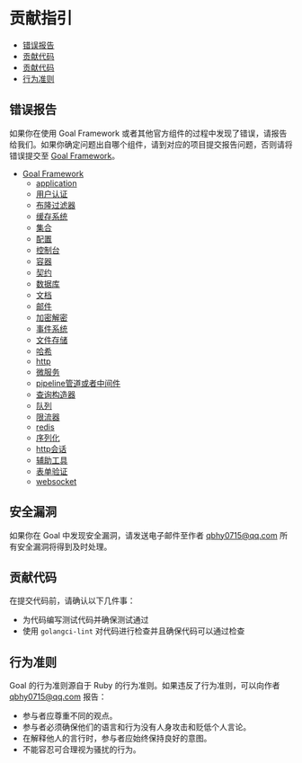 # 贡献指引

* [错误报告](#错误报告)
* [贡献代码](#贡献代码)
* [贡献代码](#贡献代码)
* [行为准则](#行为准则)

## 错误报告

如果你在使用 Goal Framework
或者其他官方组件的过程中发现了错误，请报告给我们。如果你确定问题出自哪个组件，请到对应的项目提交报告问题，否则请将错误提交至 [Goal Framework](https://github.com/goal-web/goal/issues/new)。

* [Goal Framework](https://github.com/goal-web/goal/issues)
    * [application](https://github.com/goal-web/application/issues)
    * [用户认证](https://github.com/goal-web/auth/issues)
    * [布隆过滤器](https://github.com/goal-web/bloomfilter/issues)
    * [缓存系统](https://github.com/goal-web/cache/issues)
    * [集合](https://github.com/goal-web/collection/issues)
    * [配置](https://github.com/goal-web/config/issues)
    * [控制台](https://github.com/goal-web/console/issues)
    * [容器](https://github.com/goal-web/container/issues)
    * [契约](https://github.com/goal-web/contracts/issues)
    * [数据库](https://github.com/goal-web/database/issues)
    * [文档](https://github.com/goal-web/doc/issues)
    * [邮件](https://github.com/goal-web/email/issues)
    * [加密解密](https://github.com/goal-web/encryption/issues)
    * [事件系统](https://github.com/goal-web/events/issues)
    * [文件存储](https://github.com/goal-web/filesystem/issues)
    * [哈希](https://github.com/goal-web/hashing/issues)
    * [http](https://github.com/goal-web/http/issues)
    * [微服务](https://github.com/goal-web/micro/issues)
    * [pipeline管道或者中间件](https://github.com/goal-web/pipeline/issues)
    * [查询构造器](https://github.com/goal-web/querybuilder/issues)
    * [队列](https://github.com/goal-web/queue/issues)
    * [限流器](https://github.com/goal-web/ratelimiter/issues)
    * [redis](https://github.com/goal-web/redis/issues)
    * [序列化](https://github.com/goal-web/serialization/issues)
    * [http会话](https://github.com/goal-web/session/issues)
    * [辅助工具](https://github.com/goal-web/supports/issues)
    * [表单验证](https://github.com/goal-web/validation/issues)
    * [websocket](https://github.com/goal-web/websocket/issues)

## 安全漏洞

如果你在 Goal 中发现安全漏洞，请发送电子邮件至作者 qbhy0715@qq.com 所有安全漏洞将得到及时处理。

## 贡献代码

在提交代码前，请确认以下几件事：

* 为代码编写测试代码并确保测试通过
* 使用 `golangci-lint` 对代码进行检查并且确保代码可以通过检查

## 行为准则

Goal 的行为准则源自于 Ruby 的行为准则。如果违反了行为准则，可以向作者 qbhy0715@qq.com 报告：

* 参与者应尊重不同的观点。
* 参与者必须确保他们的语言和行为没有人身攻击和贬低个人言论。
* 在解释他人的言行时，参与者应始终保持良好的意图。
* 不能容忍可合理视为骚扰的行为。
